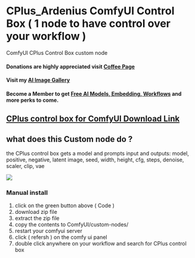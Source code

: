 # CPlus_Ardenius ComfyUI Control Box ( 1 node to have control over your workflow )
ComfyUI CPlus Control Box custom node
#### Donations are highly appreciated visit [Coffee Page](https://ko-fi.com/ardenius) 
#### Visit my [AI Image Gallery](https://ko-fi.com/ardenius/gallery)
#### Become a Member to get [Free AI Models, Embedding, Workflows](https://ko-fi.com/ardenius/tiers) and more perks to come. 

## [CPlus control box for ComfyUI Download Link](https://ko-fi.com/s/2e67e2ae70)
## what does this Custom node do ?
the CPlus control box gets a model and prompts input and outputs:
model, positive, negative, latent image, seed, width, height, cfg, steps, denoise, scaler, clip, vae

![](https://storage.ko-fi.com/cdn/useruploads/display/6f0dddf9-0697-4ef0-a772-2f189e0de6e2_comfyui_cplus_control_box.jpg)

### Manual install
1. click on the green button above ( Code )
2. download zip file
3. extract the zip file
4. copy the contents to ComfyUI/custom-nodes/ 
5. restart your comfyui server
6. click ( refersh ) on the comfy ui panel
7. double click anywhere on your workflow and search for CPlus control box 
